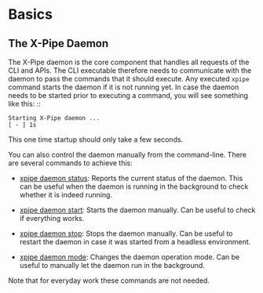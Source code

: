 # Basics


## The X-Pipe Daemon

The X-Pipe daemon is the core component that handles all requests of the CLI and APIs.
The CLI executable therefore needs to communicate with the daemon to pass the commands that it should execute.
Any executed ``xpipe`` command starts the daemon if it is not running yet.
In case the daemon needs to be started prior to executing a command, you will see something like this: ::

    Starting X-Pipe daemon ...
    [ - ] 1s

This one time startup should only take a few seconds.

You can also control the daemon manually from the command-line.
There are several commands to achieve this:

-  [xpipe daemon status](man/xpipe-daemon-status):
   Reports the current status of the daemon.
   This can be useful when the daemon is running in the background to check whether it is indeed running.

-  [xpipe daemon start](man/xpipe-daemon-start):
   Starts the daemon manually. Can be useful to check if everything works.

-  [xpipe daemon stop](man/xpipe-daemon-stop):
   Stops the daemon manually. Can be useful to restart the daemon
   in case it was started from a headless environment.

-  [xpipe daemon mode](man/xpipe-daemon-mode):
   Changes the daemon operation mode.
   Can be useful to manually let the daemon run in the background.

Note that for everyday work these commands are not needed.

[//]: # (## Working with connections)

[//]: # ()
[//]: # (The following commands should be most relevant to you:)

[//]: # ()
[//]: # (-  [xpipe con add]&#40;man/xpipe-store-add&#41;:)

[//]: # (   Adds a new data connection.)

[//]: # (   This can be done both interactively and non-interactively.)

[//]: # ()
[//]: # (-  [xpipe con edit]&#40;man/xpipe-store-edit&#41;:)

[//]: # (   Edit the configuration of an existing data connection.)

[//]: # ()
[//]: # (-  [xpipe con mv]&#40;man/xpipe-store-mv&#41;:)

[//]: # (   Renames a data connection.)

[//]: # ()
[//]: # (-  [xpipe con rm]&#40;man/xpipe-store-rm&#41;:)

[//]: # (   Removes a data connection.)

[//]: # ()
[//]: # (## Working With Data Sources)

[//]: # ()
[//]: # (The following commands should be most relevant to you:)

[//]: # ()
[//]: # (-  [xpipe source add]&#40;man/xpipe-source-add&#41;:)

[//]: # (   Adds a new data source.)

[//]: # (   This can be done both interactively and non-interactively.)

[//]: # ()
[//]: # (-  [xpipe source edit]&#40;man/xpipe-source-edit&#41;:)

[//]: # (   Edit the configuration of an existing data source.)

[//]: # ()
[//]: # (-  [xpipe source mv]&#40;man/xpipe-source-mv&#41;:)

[//]: # (   Renames a data source.)

[//]: # ()
[//]: # (-  [xpipe source rm]&#40;man/xpipe-source-rm&#41;:)

[//]: # (   Removes a data source.)


